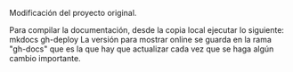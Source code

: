 Modificación del proyecto original.

Para compilar la documentación, desde la copia local ejecutar lo siguiente:
mkdocs gh-deploy
La versión para mostrar online se guarda en la rama "gh-docs" que es la que hay que actualizar cada vez que se haga algún cambio importante.
